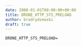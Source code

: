 ```yaml
---
date: 2000-01-01T00:00:00+00:00
title: DRONE_HTTP_STS_PRELOAD
author: bradrydzewski
draft: true
---
```




```
DRONE_HTTP_STS_PRELOAD=
```
